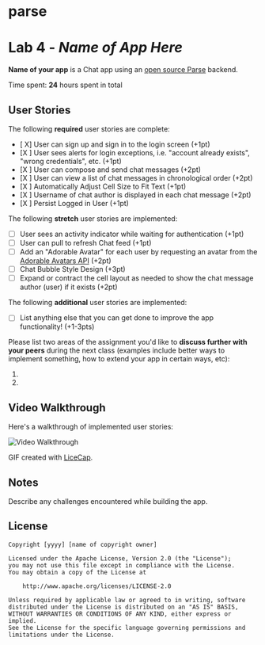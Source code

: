 # parse
# Lab 4 - *Name of App Here*

**Name of your app** is a Chat app using an [open source Parse](http://parseplatform.org/) backend.

Time spent: **24** hours spent in total

## User Stories

The following **required** user stories are complete:

- [ X] User can sign up and sign in to the login screen (+1pt)
- [X ] User sees alerts for login exceptions, i.e. "account already exists", "wrong credentials", etc. (+1pt)
- [X ] User can compose and send chat messages (+2pt)
- [X ] User can view a list of chat messages in chronological order (+2pt)
- [X ] Automatically Adjust Cell Size to Fit Text (+1pt)
- [X ] Username of chat author is displayed in each chat message (+2pt)
- [X ] Persist Logged in User (+1pt)

The following **stretch** user stories are implemented:

- [ ] User sees an activity indicator while waiting for authentication (+1pt)
- [ ] User can pull to refresh Chat feed (+1pt)
- [ ] Add an "Adorable Avatar" for each user by requesting an avatar from the [Adorable Avatars API](https://github.com/adorableio/avatars-api) (+2pt)
- [ ] Chat Bubble Style Design (+3pt)
- [ ] Expand or contract the cell layout as needed to show the chat message author (user) if it exists (+2pt)

The following **additional** user stories are implemented:

- [ ] List anything else that you can get done to improve the app functionality! (+1-3pts)

Please list two areas of the assignment you'd like to **discuss further with your peers** during the next class (examples include better ways to implement something, how to extend your app in certain ways, etc):

1.
2.

## Video Walkthrough

Here's a walkthrough of implemented user stories:

<img src='https://i.imgur.com/IL6E3bQ.gif' title='Video Walkthrough' width='' alt='Video Walkthrough' />

GIF created with [LiceCap](http://www.cockos.com/licecap/).

## Notes

Describe any challenges encountered while building the app.

## License

    Copyright [yyyy] [name of copyright owner]

    Licensed under the Apache License, Version 2.0 (the "License");
    you may not use this file except in compliance with the License.
    You may obtain a copy of the License at

        http://www.apache.org/licenses/LICENSE-2.0

    Unless required by applicable law or agreed to in writing, software
    distributed under the License is distributed on an "AS IS" BASIS,
    WITHOUT WARRANTIES OR CONDITIONS OF ANY KIND, either express or implied.
    See the License for the specific language governing permissions and
    limitations under the License.
